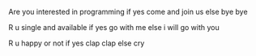Are you interested in programming
if yes come and join us
else bye bye


R u single and available
if yes go with me
else i will go with you


R u happy or not
if yes clap clap
else cry